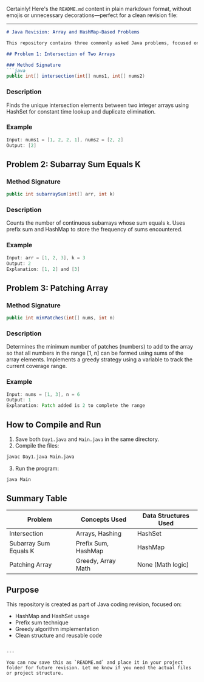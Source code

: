 Certainly! Here's the `README.md` content in plain markdown format, without emojis or unnecessary decorations—perfect for a clean revision file:

---

````markdown
# Java Revision: Array and HashMap-Based Problems

This repository contains three commonly asked Java problems, focused on mastering arrays, sets, maps, and greedy logic. All functions are organized inside a single class `Day1.java` and executed using a separate `Main.java` class.

## Problem 1: Intersection of Two Arrays

### Method Signature
```java
public int[] intersection(int[] nums1, int[] nums2)
````

### Description

Finds the unique intersection elements between two integer arrays using HashSet for constant time lookup and duplicate elimination.

### Example

```java
Input: nums1 = [1, 2, 2, 1], nums2 = [2, 2]
Output: [2]
```

## Problem 2: Subarray Sum Equals K

### Method Signature

```java
public int subarraySum(int[] arr, int k)
```

### Description

Counts the number of continuous subarrays whose sum equals `k`. Uses prefix sum and HashMap to store the frequency of sums encountered.

### Example

```java
Input: arr = [1, 2, 3], k = 3
Output: 2
Explanation: [1, 2] and [3]
```

## Problem 3: Patching Array

### Method Signature

```java
public int minPatches(int[] nums, int n)
```

### Description

Determines the minimum number of patches (numbers) to add to the array so that all numbers in the range \[1, n] can be formed using sums of the array elements. Implements a greedy strategy using a variable to track the current coverage range.

### Example

```java
Input: nums = [1, 3], n = 6
Output: 1
Explanation: Patch added is 2 to complete the range
```

## How to Compile and Run

1. Save both `Day1.java` and `Main.java` in the same directory.
2. Compile the files:

```bash
javac Day1.java Main.java
```

3. Run the program:

```bash
java Main
```

## Summary Table

| Problem               | Concepts Used       | Data Structures Used |
| --------------------- | ------------------- | -------------------- |
| Intersection          | Arrays, Hashing     | HashSet              |
| Subarray Sum Equals K | Prefix Sum, HashMap | HashMap              |
| Patching Array        | Greedy, Array Math  | None (Math logic)    |

## Purpose

This repository is created as part of Java coding revision, focused on:

* HashMap and HashSet usage
* Prefix sum technique
* Greedy algorithm implementation
* Clean structure and reusable code

```

---

You can now save this as `README.md` and place it in your project folder for future revision. Let me know if you need the actual files or project structure.
```
